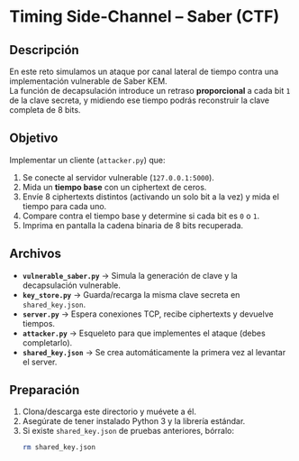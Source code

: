 # Timing Side-Channel – Saber (CTF)

## Descripción  
En este reto simulamos un ataque por canal lateral de tiempo contra una implementación vulnerable de Saber KEM.  
La función de decapsulación introduce un retraso **proporcional** a cada bit `1` de la clave secreta, y midiendo ese tiempo podrás reconstruir la clave completa de 8 bits.

## Objetivo  
Implementar un cliente (`attacker.py`) que:
1. Se conecte al servidor vulnerable (`127.0.0.1:5000`).  
2. Mida un **tiempo base** con un ciphertext de ceros.  
3. Envíe 8 ciphertexts distintos (activando un solo bit a la vez) y mida el tiempo para cada uno.  
4. Compare contra el tiempo base y determine si cada bit es `0` o `1`.  
5. Imprima en pantalla la cadena binaria de 8 bits recuperada.

## Archivos  
- **`vulnerable_saber.py`** → Simula la generación de clave y la decapsulación vulnerable.  
- **`key_store.py`**       → Guarda/recarga la misma clave secreta en `shared_key.json`.  
- **`server.py`**          → Espera conexiones TCP, recibe ciphertexts y devuelve tiempos.  
- **`attacker.py`**        → Esqueleto para que implementes el ataque (debes completarlo).  
- **`shared_key.json`**    → Se crea automáticamente la primera vez al levantar el server.

## Preparación  
1. Clona/descarga este directorio y muévete a él.  
2. Asegúrate de tener instalado Python 3 y la librería estándar.  
3. Si existe `shared_key.json` de pruebas anteriores, bórralo:
   ```bash
   rm shared_key.json

